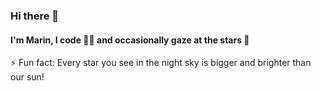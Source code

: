 ### Hi there 👋
#### I'm Marin, I code 👨‍💻 and occasionally gaze at the stars 🔭

⚡ Fun fact: Every star you see in the night sky is bigger and brighter than our sun!
